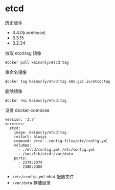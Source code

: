 # etcd

历史版本

- 3.4.0(unrelease)
- 3.3.15
- 3.2.34


拉取 etcd:tag 镜像

```shell
docker pull kainonly/etcd:tag
```

重命名镜像

```shell
docker tag kainonly/etcd:tag k8s.gcr.io/etcd:tag
```

删除镜像

```shell
docker rmi kainonly/etcd:tag
```

设置 docker-compose

```shell
version: '3.7'
services:
  etcd:
    image: kainonly/etcd:tag
    restart: always
    command: etcd --config-file=/etc/config.yml
    volumes:
      - ./etcd/config.yml:/etc/config.yml
      - /var/lib/etcd:/var/data
    ports:
      - 2379:2379
      - 2380:2380
```

- `/etc/config.yml` etcd 配置文件
- `/var/data` 存储目录

